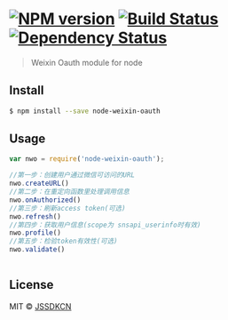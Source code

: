 #  [![NPM version][npm-image]][npm-url] [![Build Status][travis-image]][travis-url] [![Dependency Status][daviddm-image]][daviddm-url]

> Weixin Oauth module for node


## Install

```sh
$ npm install --save node-weixin-oauth
```


## Usage

```js
var nwo = require('node-weixin-oauth');

//第一步：创建用户通过微信可访问的URL
nwo.createURL()
//第二步：在重定向函数里处理调用信息
nwo.onAuthorized()
//第三步：刷新access token(可选)
nwo.refresh()
//第四步：获取用户信息(scope为 snsapi_userinfo时有效)
nwo.profile()
//第五步：检验token有效性(可选)
nwo.validate()



```


## License

MIT © [JSSDKCN](blog.3gcnbeta.com)


[npm-image]: https://badge.fury.io/js/node-weixin-oauth.svg
[npm-url]: https://npmjs.org/package/node-weixin-oauth
[travis-image]: https://travis-ci.org/JSSDKCN/node-weixin-oauth.svg?branch=master
[travis-url]: https://travis-ci.org/JSSDKCN/node-weixin-oauth
[daviddm-image]: https://david-dm.org/JSSDKCN/node-weixin-oauth.svg?theme=shields.io
[daviddm-url]: https://david-dm.org/JSSDKCN/node-weixin-oauth

